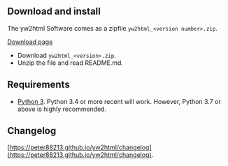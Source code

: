 ## Download and install

The yw2html Software comes as a zipfile `yw2html_<version number>.zip`. 

[Download page](https://github.com/peter88213/yw2html/releases/latest)

* Download `yw2html_<version>.zip`.
* Unzip the file and read README.md.

## Requirements

* [Python 3](https://www.python.org). Python 3.4 or more recent will work. However, Python 3.7 or above is highly recommended.

## Changelog

[https://peter88213.github.io/yw2html/changelog](https://peter88213.github.io/yw2html/changelog).